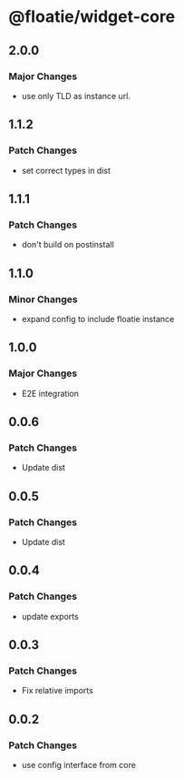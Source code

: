 # @floatie/widget-core

## 2.0.0

### Major Changes

- use only TLD as instance url.

## 1.1.2

### Patch Changes

- set correct types in dist

## 1.1.1

### Patch Changes

- don't build on postinstall

## 1.1.0

### Minor Changes

- expand config to include floatie instance

## 1.0.0

### Major Changes

- E2E integration

## 0.0.6

### Patch Changes

- Update dist

## 0.0.5

### Patch Changes

- Update dist

## 0.0.4

### Patch Changes

- update exports

## 0.0.3

### Patch Changes

- Fix relative imports

## 0.0.2

### Patch Changes

- use config interface from core

